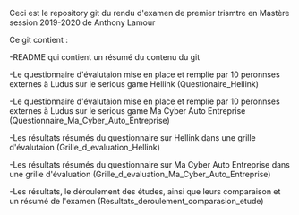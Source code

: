 Ceci est le repository git du rendu d'examen de premier trismtre en Mastère session 2019-2020 de Anthony Lamour

Ce git contient :

-README qui contient un résumé du contenu du git

-Le questionnaire d'évalutaion mise en place et remplie par 10 peronnses externes à Ludus sur le serious game Hellink
(Questionaire_Hellink)

-Le questionnaire d'évalutaion mise en place et remplie par 10 peronnses externes à Ludus sur le serious game Ma Cyber Auto Entreprise
(Questionnaire_Ma_Cyber_Auto_Entreprise)

-Les résultats résumés du questionnaire sur Hellink dans une grille d'évalutaion
(Grille_d_evaluation_Hellink)

-Les résultats résumés du questionnaire sur Ma Cyber Auto Entreprise dans une grille d'évaluation
(Grille_d_evaluation_Ma_Cyber_Auto_Entreprise)

-Les résultats, le déroulement des études, ainsi que leurs comparaison et un résumé de l'examen
(Resultats_deroulement_comparasion_etude)